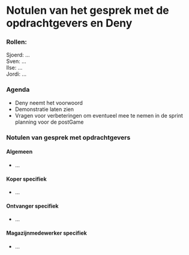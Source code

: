 # Notulen van het gesprek met de opdrachtgevers en Deny

### Rollen:

Sjoerd: ...\
Sven: ...\
Ilse: ...\
Jordi: ...

### Agenda

- Deny neemt het voorwoord
- Demonstratie laten zien
- Vragen voor verbeteringen om eventueel mee te nemen in de sprint planning voor de postGame

### Notulen van gesprek met opdrachtgevers

#### Algemeen

- ...

#### Koper specifiek

- ...

#### Ontvanger specifiek

- ...

#### Magazijnmedewerker specifiek

- ...
